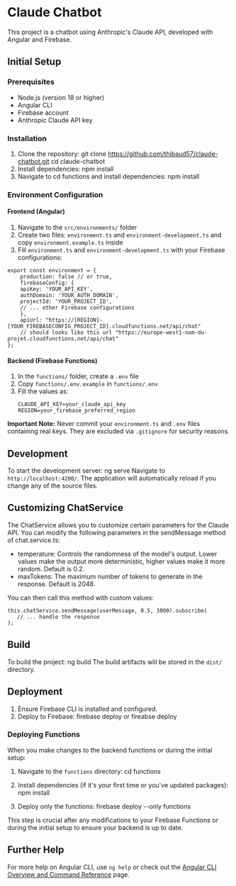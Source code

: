 # Claude Chatbot

This project is a chatbot using Anthropic's Claude API, developed with Angular and Firebase.

## Initial Setup

### Prerequisites

- Node.js (version 18 or higher)
- Angular CLI
- Firebase account
- Anthropic Claude API key

### Installation

1. Clone the repository:
   git clone https://github.com/thibaud57/claude-chatbot.git
   cd claude-chatbot
2. Install dependencies:
   npm install
3. Navigate to cd functions and install dependencies: npm install

### Environment Configuration

#### Frontend (Angular)

1. Navigate to the `src/environments/` folder
2. Create two files: `environment.ts` and `environment-development.ts` and copy `environment.example.ts` inside
3. Fill `environment.ts` and `environment-development.ts` with your Firebase configurations:
  ``` 
export const environment = {
      production: false // or true,
      firebaseConfig: {
      apiKey: 'YOUR_API_KEY',
      authDomain: 'YOUR_AUTH_DOMAIN',
      projectId: 'YOUR_PROJECT_ID',
      // ... other Firebase configurations
      },
      apiUrl: "https://[REGION]-[YOUR_FIREBASECONFIG_PROJECT_ID].cloudfunctions.net/api/chat"
      // should looks like this url "https://europe-west1-nom-du-projet.cloudfunctions.net/api/chat"
};
```

#### Backend (Firebase Functions)

1. In the `functions/` folder, create a `.env` file
2. Copy `functions/.env.example` in `functions/.env`
3. Fill the values as:
   ```
   CLAUDE_API_KEY=your_claude_api_key
   REGION=your_firebase_preferred_region
   ```

**Important Note:** Never commit your `environment.ts` and `.env` files containing real keys. They are excluded
via `.gitignore` for security reasons.

## Development

To start the development server:
ng serve
Navigate to `http://localhost:4200/`. The application will automatically reload if you change any of the source files.

## Customizing ChatService

The ChatService allows you to customize certain parameters for the Claude API. You can modify the following parameters in the sendMessage method of chat.service.ts:
- temperature: Controls the randomness of the model's output. Lower values make the output more deterministic, higher values make it more random. Default is 0.2.
- maxTokens: The maximum number of tokens to generate in the response. Default is 2048.

You can then call this method with custom values:
```
this.chatService.sendMessage(userMessage, 0.5, 1000).subscribe(
   // ... handle the response
);
```


## Build

To build the project:
ng build
The build artifacts will be stored in the `dist/` directory.

## Deployment

1. Ensure Firebase CLI is installed and configured.
2. Deploy to Firebase:
   firebase deploy or fireabse deploy

### Deploying Functions

When you make changes to the backend functions or during the initial setup:

1. Navigate to the `functions` directory:
   cd functions

2. Install dependencies (if it's your first time or you've updated packages):
   npm install

3. Deploy only the functions:
   firebase deploy --only functions

This step is crucial after any modifications to your Firebase Functions or during the initial setup to ensure your
backend is up to date.

## Further Help

For more help on Angular CLI, use `ng help` or check out
the [Angular CLI Overview and Command Reference](https://angular.io/cli) page.
